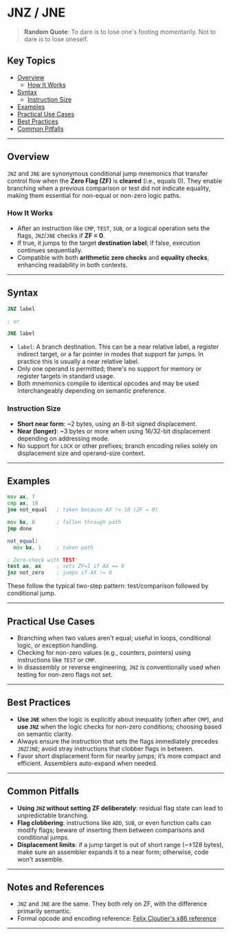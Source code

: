 # JNZ / JNE

> **Random Quote**: To dare is to lose one's footing momentarily. Not to dare is to lose oneself.

## Key Topics

- [Overview](#overview)
    - [How It Works](#how-it-works)
- [Syntax](#syntax)
    - [Instruction Size](#instruction-size)
- [Examples](#examples)
- [Practical Use Cases](#practical-use-cases)
- [Best Practices](#best-practices)
- [Common Pitfalls](#common-pitfalls)

---

## Overview

`JNZ` and `JNE` are synonymous conditional jump mnemonics that transfer control flow when the **Zero Flag (ZF)** is **cleared** (i.e., equals 0). They enable branching when a previous comparison or test did not indicate equality, making them essential for non-equal or non-zero logic paths.

### How It Works

- After an instruction like `CMP`, `TEST`, `SUB`, or a logical operation sets the flags, `JNZ`/`JNE` checks if **ZF = 0**.
- If true, it jumps to the target **destination label**; if false, execution continues sequentially.
- Compatible with both **arithmetic zero checks** and **equality checks**, enhancing readability in both contexts.

---

## Syntax

```asm
JNZ label

; or

JNE label
```

* `label`: A branch destination. This can be a near relative label, a register indirect target, or a far pointer in modes that support far jumps. In practice this is usually a near relative label.
* Only one operand is permitted; there's no support for memory or register targets in standard usage.
* Both mnemonics compile to identical opcodes and may be used interchangeably depending on semantic preference.

### Instruction Size

* **Short near form**: \~2 bytes, using an 8-bit signed displacement.
* **Near (longer)**: \~3 bytes or more when using 16/32-bit displacement depending on addressing mode.
* No support for `LOCK` or other prefixes; branch encoding relies solely on displacement size and operand-size context.

---

## Examples

```asm
mov ax, 7
cmp ax, 10
jne not_equal   ; taken because AX != 10 (ZF = 0)

mov bx, 0       ; fallen through path
jmp done

not_equal:
  mov bx, 1     ; taken path
```

```nasm
; Zero-check with TEST
test ax, ax     ; sets ZF=1 if AX == 0
jnz not_zero    ; jumps if AX != 0
```

These follow the typical two-step pattern: test/comparison followed by conditional jump.

---

## Practical Use Cases

* Branching when two values aren't equal; useful in loops, conditional logic, or exception handling.
* Checking for non-zero values (e.g., counters, pointers) using instructions like `TEST` or `CMP`.
* In disassembly or reverse engineering, `JNZ` is conventionally used when testing for non-zero flags not set.

---

## Best Practices

* **Use `JNE`** when the logic is explicitly about inequality (often after `CMP`), and **use `JNZ`** when the logic checks for non-zero conditions; choosing based on semantic clarity.
* Always ensure the instruction that sets the flags immediately precedes `JNZ`/`JNE`; avoid stray instructions that clobber flags in between.
* Favor short displacement form for nearby jumps; it’s more compact and efficient. Assemblers auto-expand when needed.

---

## Common Pitfalls

* **Using `JNZ` without setting ZF deliberately**: residual flag state can lead to unpredictable branching.
* **Flag clobbering**: instructions like `ADD`, `SUB`, or even function calls can modify flags; beware of inserting them between comparisons and conditional jumps.
* **Displacement limits**: if a jump target is out of short range (\~±128 bytes), make sure an assembler expands it to a near form; otherwise, code won't assemble.

---

## Notes and References

* `JNZ` and `JNE` are the same. They both rely on ZF, with the difference primarily semantic.
* Formal opcode and encoding reference: [Felix Cloutier's x86 reference](https://www.felixcloutier.com/x86/jcc)

---
